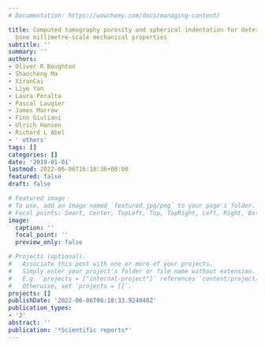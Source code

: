 ```yaml
---
# Documentation: https://wowchemy.com/docs/managing-content/

title: Computed tomography porosity and spherical indentation for determining cortical
  bone millimetre-scale mechanical properties
subtitle: ''
summary: ''
authors:
- Oliver R Boughton
- Shaocheng Ma
- XiranCai
- Liye Yan
- Laura Peralta
- Pascal Laugier
- James Marrow
- Finn Giuliani
- Ulrich Hansen
- Richard L Abel
- ' others'
tags: []
categories: []
date: '2019-01-01'
lastmod: 2022-06-06T16:18:36+08:00
featured: false
draft: false

# Featured image
# To use, add an image named `featured.jpg/png` to your page's folder.
# Focal points: Smart, Center, TopLeft, Top, TopRight, Left, Right, BottomLeft, Bottom, BottomRight.
image:
  caption: ''
  focal_point: ''
  preview_only: false

# Projects (optional).
#   Associate this post with one or more of your projects.
#   Simply enter your project's folder or file name without extension.
#   E.g. `projects = ["internal-project"]` references `content/project/deep-learning/index.md`.
#   Otherwise, set `projects = []`.
projects: []
publishDate: '2022-06-06T08:18:33.924040Z'
publication_types:
- '2'
abstract: ''
publication: '*Scientific reports*'
---
```

